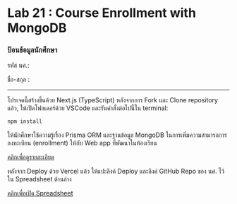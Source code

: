 # Lab 21 : Course Enrollment with MongoDB

### ป้อนข้อมูลนักศึกษา

รหัส นศ.:

ชื่อ-สกุล :

---

โปรเจคนี้สร้างขึ้นด้วย Next.js (TypeScript)
หลังจากการ Fork และ Clone repository แล้ว, ให้เปิดโฟลเดอร์ด้วย VSCode และรันคำสั่งต่อไปนี้ใน terminal:

```bash
npm install
```

ให้นักศึกษาใช้ความรู้เรื่อง Prisma ORM และฐานข้อมูล MongoDB ในการเพิ่มความสามารถการลงทะเบียน (enrollment) ให้กับ Web app ที่พัฒนาในห้องเรียน

[คลิกเพื่อดูรายละเอียด](https://o365cmu-my.sharepoint.com/:b:/g/personal/dome_potikanond_cmu_ac_th/EdZythvhsWZEi1851Ill0NcBZAHcNEYCme0tcBF5EnYqrw?e=1u0mmN)

หลังจาก Deploy ด้วย Vercel แล้ว ให้แปะลิงค์ Deploy และลิงค์ GitHub Repo ของ นศ. ไว้ใน Spreadsheet ด้านล่าง

[คลิกเพื่อเปิด Spreadsheet](https://o365cmu-my.sharepoint.com/:x:/g/personal/dome_potikanond_cmu_ac_th/EfmPM2Wz7OZAiAn23yVwzKwBacdSRIyVOhMjqTMzrHohMg?e=gWuUzE)
